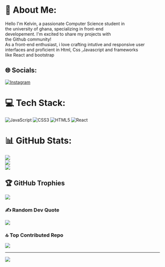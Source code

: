 

<!---
SaintKel/SaintKel is a ✨ special ✨ repository because its `README.md` (this file) appears on your GitHub profile.
You can click the Preview link to take a look at your changes.
--->
# 💫 About Me:
Hello I'm Kelvin,  a passionate Computer Science student in <br>the university of ghana, specializing in front-end <br>developement. I'm excited to share my projects with <br>the Github community!<br>As a front-end enthusiast, i love crafting intutive and responsive user <br>interfaces and proficient in Html, Css ,Javascript and frameworks <br>like React and bootstrap<br>


## 🌐 Socials:
[![Instagram](https://img.shields.io/badge/Instagram-%23E4405F.svg?logo=Instagram&logoColor=white)](https://instagram.com/_ag.kelvin) 

# 💻 Tech Stack:
![JavaScript](https://img.shields.io/badge/javascript-%23323330.svg?style=for-the-badge&logo=javascript&logoColor=%23F7DF1E) ![CSS3](https://img.shields.io/badge/css3-%231572B6.svg?style=for-the-badge&logo=css3&logoColor=white) ![HTML5](https://img.shields.io/badge/html5-%23E34F26.svg?style=for-the-badge&logo=html5&logoColor=white) ![React](https://img.shields.io/badge/react-%2320232a.svg?style=for-the-badge&logo=react&logoColor=%2361DAFB)
# 📊 GitHub Stats:
![](https://github-readme-stats.vercel.app/api?username=SaintKel&theme=dark&hide_border=false&include_all_commits=false&count_private=false)<br/>
![](https://github-readme-streak-stats.herokuapp.com/?user=SaintKel&theme=dark&hide_border=false)<br/>
![](https://github-readme-stats.vercel.app/api/top-langs/?username=SaintKel&theme=dark&hide_border=false&include_all_commits=false&count_private=false&layout=compact)

## 🏆 GitHub Trophies
![](https://github-profile-trophy.vercel.app/?username=SaintKel&theme=radical&no-frame=false&no-bg=true&margin-w=4)

### ✍️ Random Dev Quote
![](https://quotes-github-readme.vercel.app/api?type=horizontal&theme=radical)

### 🔝 Top Contributed Repo
![](https://github-contributor-stats.vercel.app/api?username=SaintKel&limit=5&theme=dark&combine_all_yearly_contributions=true)

---
[![](https://visitcount.itsvg.in/api?id=SaintKel&icon=0&color=0)](https://visitcount.itsvg.in)

<!-- Proudly created with GPRM ( https://gprm.itsvg.in ) -->
